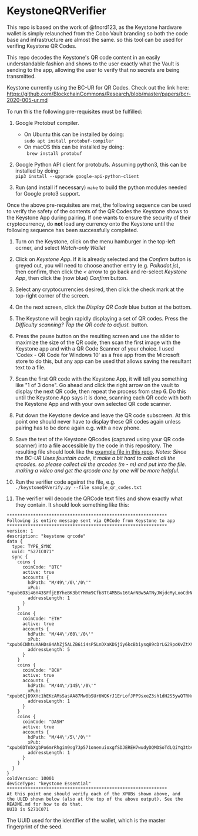 # KeystoneQRVerifier

This repo is based on the work of @fnord123, as the Keystone hardware wallet is simply relaunched from the Cobo Vault branding so both the code base and infrastructure are almost the same. so this tool can be used for verifing Keystone QR Codes.

This repo decodes the Keystone's QR code content in an easily understandable fashion and shows to the user exactly what the Vault is sending to the app, allowing the user to verify that no secrets are being transmitted.

Keystone currently using the BC-UR for QR Codes. Check out the link here: https://github.com/BlockchainCommons/Research/blob/master/papers/bcr-2020-005-ur.md


To run this the following pre-requisites must be fulfilled:
1) Google Protobuf compiler.  
    - On Ubuntu this can be installed by doing:<br>
`sudo apt install protobuf-compiler`
   - On macOS this can be installed by doing:<br>
` brew install protobuf`
   
2) Google Python API client for protobufs. Assuming python3, this can be installed by doing:<br>
`pip3 install --upgrade google-api-python-client`
3) Run (and install if necessary) `make` to build the python modules needed for Google proto3 support.

Once the above pre-requisites are met, the following sequence can be used to verify the safety of the contents of the QR Codes the Keystone shows to the Keystone App during pairing.  If one wants to ensure the security of their cryptocurrency, do **not** load any currency onto the Keystone until the following sequence has been successfully completed.
1) Turn on the Keystone, click on the menu hamburger in the top-left ocrner, and select *Watch-only Wallet*

2) Click on *Keystone App*.  If it is already selected and the *Confirm* button is greyed out, you will need to choose another entry (e.g. *Polkadot.js*), then confirm, then click the *<* arrow to go back and re-select *Keystone App*, then click the (now blue) *Confirm* button.

3) Select any cryptocurrencies desired, then click the check mark at the top-right corner of the screen.

4) On the next screen, click the *Display QR Code* blue button at the bottom.

5) The Keystone will begin rapidly displaying a set of QR codes. Press the *Difficulty scanning? Tap the QR code to adjust.* button.

6) Press the pause button on the resulting screen and use the slider to maximize the size of the QR code, then scan the first image with the Keystone app and with a QR Code Scanner of your choice.  I used 'Codex - QR Code for Windows 10' as a free app from the Microsoft store to do this, but any app can be used that allows saving the resultant text to a file.

7) Scan the first QR code with the Keystone App, it will tell you something like "1 of 3 done". Go ahead and click the right arrow on the vault to display the next QR code, then repeat the process from step 6.  Do this until the Keystone App says it is done, scanning each QR code with both the Keystone App and with your own selected QR code scanner.  

8) Put down the Keystone device and leave the QR code subscreen.  At this point one should never have to display these QR codes again unless pairing has to be done again e.g. with a new phone.

9) Save the text of the Keystone QRcodes (captured using your QR code scanner) into a file accessible by the code in this repository.  The resulting file should look like the [example file in this repo](sample_qr_codes.txt).
*Notes: Since the BC-UR Uses fountain code, it make a bit hard to collect all the qrcodes. so please collect all the qrcodes (m - m) and put into the file. making a video and get the qrcode one by one will be more helpful.*

10) Run the verifier code against the file, e.g.<br>`./keystoneQRVerify.py --file sample_qr_codes.txt`

11) The verifier will decode the QRCode text files and show exactly what they contain. It should look something like this:<br>
```
*************************************************************
Following is entire message sent via QRCode from Keystone to app
*************************************************************
version: 1
description: "keystone qrcode"
data {
  type: TYPE_SYNC
  uuid: "5271C071"
  sync {
    coins {
      coinCode: "BTC"
      active: true
      accounts {
        hdPath: "M/49\'/0\'/0\'"
        xPub: "xpub6D3i46Y43SFfjEBYheBK3btYMRm9Cfb8Tt4M5Bv16tArNBw5ATNyJWjdcMyLxoCdHWTvm3ak7j2BWacq5Lw478aYUeARoYm4dvaQgJBAGsb"
        addressLength: 1
      }
    }
    coins {
      coinCode: "ETH"
      active: true
      accounts {
        hdPath: "M/44\'/60\'/0\'"
        xPub: "xpub6CNhtuXAHDs84AhZj5ALZB6ii4sP5LnDXaKDSjiy6kcBbiysq89cDrLG29poKvZtX9z4FchZKTjTyiPuDeiFMUd1H4g5zViQxt4tpkronJr"
        addressLength: 5
      }
    }
    coins {
      coinCode: "BCH"
      active: true
      accounts {
        hdPath: "M/44\'/145\'/0\'"
        xPub: "xpub6CjD9XYc1hEKcAMsSasAA87Mw8bSUr6WQKrJ1ErLofJPP9sxeZ3sh1dH2S5ywQTRNrXsfXzT686jJNdX2m9KhvMDh4eQM9AdSkkQLLMbDG6"
        addressLength: 1
      }
    }
    coins {
      coinCode: "DASH"
      active: true
      accounts {
        hdPath: "M/44\'/5\'/0\'"
        xPub: "xpub6DTnbXgbPo6mrRhgim9sg7Jp571onenuioxgfSDJEREH7wudyDQMDSoTdLQiYq3tbvZVkzcPe7nMgL7mbSixQQcShekfhKt3Wdx6dE8MHCk"
        addressLength: 1
      }
    }
  }
}
coldVersion: 10001
deviceType: "keystone Essential"
*************************************************************
At this point one should verify each of the XPUBs shown above, and
the UUID shown below (also at the top of the above output). See the
README.md for how to do that.
UUID is 5271C071
```

The UUID used for the identifier of the wallet, which is the master fingerprint of the seed.